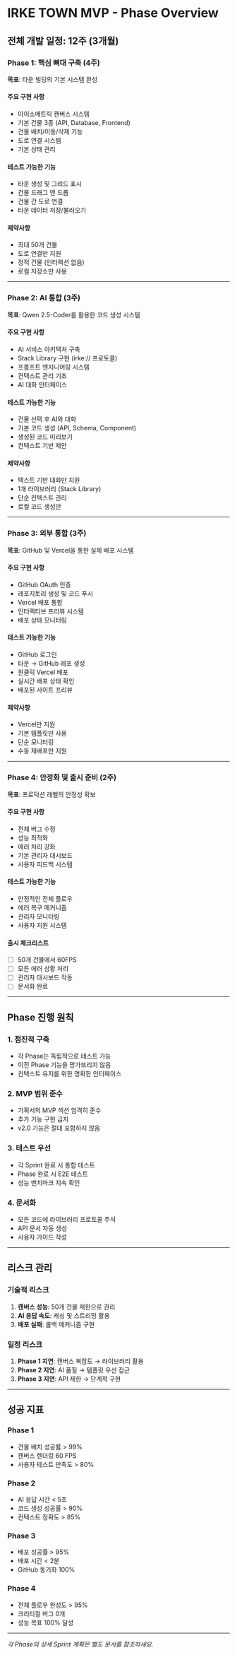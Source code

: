 # IRKE TOWN MVP - Phase Overview

## 전체 개발 일정: 12주 (3개월)

### Phase 1: 핵심 뼈대 구축 (4주)
**목표**: 타운 빌딩의 기본 시스템 완성

#### 주요 구현 사항
- 아이소메트릭 캔버스 시스템
- 기본 건물 3종 (API, Database, Frontend)
- 건물 배치/이동/삭제 기능
- 도로 연결 시스템
- 기본 상태 관리

#### 테스트 가능한 기능
- 타운 생성 및 그리드 표시
- 건물 드래그 앤 드롭
- 건물 간 도로 연결
- 타운 데이터 저장/불러오기

#### 제약사항
- 최대 50개 건물
- 도로 연결만 지원
- 정적 건물 (인터랙션 없음)
- 로컬 저장소만 사용

---

### Phase 2: AI 통합 (3주)
**목표**: Qwen 2.5-Coder를 활용한 코드 생성 시스템

#### 주요 구현 사항
- AI 서비스 아키텍처 구축
- Stack Library 구현 (irke:// 프로토콜)
- 프롬프트 엔지니어링 시스템
- 컨텍스트 관리 기초
- AI 대화 인터페이스

#### 테스트 가능한 기능
- 건물 선택 후 AI와 대화
- 기본 코드 생성 (API, Schema, Component)
- 생성된 코드 미리보기
- 컨텍스트 기반 제안

#### 제약사항
- 텍스트 기반 대화만 지원
- 1개 라이브러리 (Stack Library)
- 단순 컨텍스트 관리
- 로컬 코드 생성만

---

### Phase 3: 외부 통합 (3주)
**목표**: GitHub 및 Vercel을 통한 실제 배포 시스템

#### 주요 구현 사항
- GitHub OAuth 인증
- 레포지토리 생성 및 코드 푸시
- Vercel 배포 통합
- 인터랙티브 프리뷰 시스템
- 배포 상태 모니터링

#### 테스트 가능한 기능
- GitHub 로그인
- 타운 → GitHub 레포 생성
- 원클릭 Vercel 배포
- 실시간 배포 상태 확인
- 배포된 사이트 프리뷰

#### 제약사항
- Vercel만 지원
- 기본 템플릿만 사용
- 단순 모니터링
- 수동 재배포만 지원

---

### Phase 4: 안정화 및 출시 준비 (2주)
**목표**: 프로덕션 레벨의 안정성 확보

#### 주요 구현 사항
- 전체 버그 수정
- 성능 최적화
- 에러 처리 강화
- 기본 관리자 대시보드
- 사용자 피드백 시스템

#### 테스트 가능한 기능
- 안정적인 전체 플로우
- 에러 복구 메커니즘
- 관리자 모니터링
- 사용자 지원 시스템

#### 출시 체크리스트
- [ ] 50개 건물에서 60FPS
- [ ] 모든 에러 상황 처리
- [ ] 관리자 대시보드 작동
- [ ] 문서화 완료

---

## Phase 진행 원칙

### 1. 점진적 구축
- 각 Phase는 독립적으로 테스트 가능
- 이전 Phase 기능을 망가뜨리지 않음
- 컨텍스트 유지를 위한 명확한 인터페이스

### 2. MVP 범위 준수
- 기획서의 MVP 섹션 엄격히 준수
- 추가 기능 구현 금지
- v2.0 기능은 절대 포함하지 않음

### 3. 테스트 우선
- 각 Sprint 완료 시 통합 테스트
- Phase 완료 시 E2E 테스트
- 성능 벤치마크 지속 확인

### 4. 문서화
- 모든 코드에 라이브러리 프로토콜 주석
- API 문서 자동 생성
- 사용자 가이드 작성

---

## 리스크 관리

### 기술적 리스크
1. **캔버스 성능**: 50개 건물 제한으로 관리
2. **AI 응답 속도**: 캐싱 및 스트리밍 활용
3. **배포 실패**: 롤백 메커니즘 구현

### 일정 리스크
1. **Phase 1 지연**: 캔버스 복잡도 → 라이브러리 활용
2. **Phase 2 지연**: AI 품질 → 템플릿 우선 접근
3. **Phase 3 지연**: API 제한 → 단계적 구현

---

## 성공 지표

### Phase 1
- 건물 배치 성공률 > 99%
- 캔버스 렌더링 60 FPS
- 사용자 테스트 만족도 > 80%

### Phase 2
- AI 응답 시간 < 5초
- 코드 생성 성공률 > 90%
- 컨텍스트 정확도 > 85%

### Phase 3
- 배포 성공률 > 95%
- 배포 시간 < 2분
- GitHub 동기화 100%

### Phase 4
- 전체 플로우 완성도 > 95%
- 크리티컬 버그 0개
- 성능 목표 100% 달성

---

*각 Phase의 상세 Sprint 계획은 별도 문서를 참조하세요.*